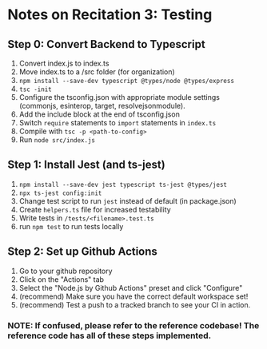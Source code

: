 # Notes on Recitation 3: Testing

## Step 0: Convert Backend to Typescript
1. Convert index.js to index.ts
2. Move index.ts to a /src folder (for organization)
3. `npm install --save-dev typescript @types/node @types/express`
4. `tsc -init`
5. Configure the tsconfig.json with appropriate module settings (commonjs, esinterop, target, resolvejsonmodule).
5. Add the include block at the end of tsconfig.json
6. Switch `require` statements to `import` statements in `index.ts`
7. Compile with `tsc -p <path-to-config>`
8. Run `node src/index.js`

## Step 1: Install Jest (and ts-jest)
1. `npm install --save-dev jest typescript ts-jest @types/jest`
2. `npx ts-jest config:init`
3. Change test script to run `jest` instead of default (in package.json)
5. Create `helpers.ts` file for increased testability
6. Write tests in `/tests/<filename>.test.ts`
7. run `npm test` to run tests locally

## Step 2: Set up Github Actions
1. Go to your github repository
2. Click on the "Actions" tab
3. Select the "Node.js by Github Actions" preset and click "Configure"
4. (recommend) Make sure you have the correct default workspace set!
5. (recommend) Test a push to a tracked branch to see your CI in action.

### NOTE: If confused, please refer to the reference codebase! The reference code has all of these steps implemented.